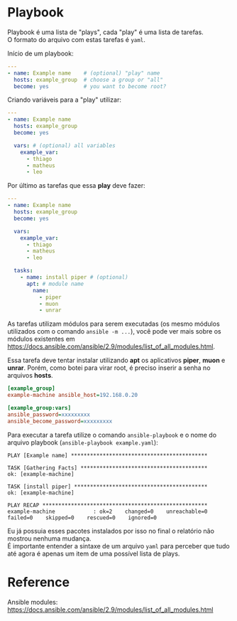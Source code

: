 # Playbook
Playbook é uma lista de "plays", cada "play" é uma lista de tarefas.  
O formato do arquivo com estas tarefas é `yaml`.  

Início de um playbook:  
```yaml
---
- name: Example name    # (optional) "play" name
  hosts: example_group  # choose a group or "all"
  become: yes           # you want to become root?
```

Criando variáveis para a "play" utilizar:  
```yaml
---
- name: Example name
  hosts: example_group
  become: yes

  vars: # (optional) all variables
    example_var:
      - thiago
      - matheus
      - leo
```

Por último as tarefas que essa **play** deve fazer:  
```yaml
---
- name: Example name
  hosts: example_group
  become: yes

  vars:
    example_var:
      - thiago
      - matheus
      - leo

  tasks:
    - name: install piper # (optional)
      apt: # module name
        name:
          - piper
          - muon
          - unrar
```

As tarefas utilizam módulos para serem executadas (os mesmo módulos utilizados com o comando `ansible -m ...`), você pode ver mais sobre os módulos existentes em https://docs.ansible.com/ansible/2.9/modules/list_of_all_modules.html.  

Essa tarefa deve tentar instalar utilizando **apt** os aplicativos **piper**, **muon** e **unrar**. Porém, como botei para virar root, é preciso inserir a senha no arquivos **hosts**.  
```ini
[example_group]
example-machine ansible_host=192.168.0.20

[example_group:vars]
ansible_password=xxxxxxxxx
ansible_become_password=xxxxxxxxx
```

Para executar a tarefa utilize o comando `ansible-playbook` e o nome do arquivo playbook (`ansible-playbook example.yaml`):  
```shell
PLAY [Example name] *******************************************

TASK [Gathering Facts] ****************************************
ok: [example-machine]

TASK [install piper] ******************************************
ok: [example-machine]

PLAY RECAP ****************************************************
example-machine            : ok=2    changed=0    unreachable=0    failed=0    skipped=0    rescued=0    ignored=0 
```

Eu já possuia esses pacotes instalados por isso no final o relatório não mostrou nenhuma mudança.  
É importante entender a sintaxe de um arquivo `yaml` para perceber que tudo até agora é apenas um item de uma possível lista de plays.  

# Reference
Ansible modules: https://docs.ansible.com/ansible/2.9/modules/list_of_all_modules.html
